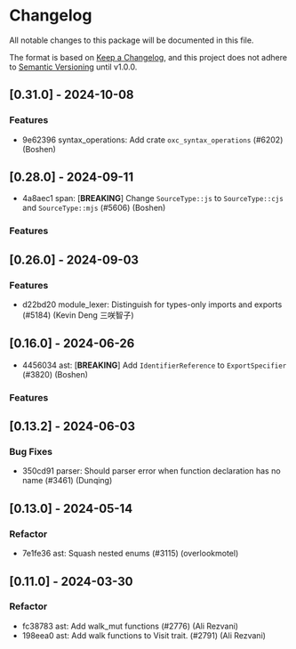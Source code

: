 # Changelog

All notable changes to this package will be documented in this file.

The format is based on [Keep a Changelog](https://keepachangelog.com/en/1.0.0/), and this project does not adhere to [Semantic Versioning](https://semver.org/spec/v2.0.0.html) until v1.0.0.

## [0.31.0] - 2024-10-08

### Features

- 9e62396 syntax_operations: Add crate `oxc_syntax_operations` (#6202) (Boshen)

## [0.28.0] - 2024-09-11

- 4a8aec1 span: [**BREAKING**] Change `SourceType::js` to `SourceType::cjs` and `SourceType::mjs` (#5606) (Boshen)

### Features


## [0.26.0] - 2024-09-03

### Features

- d22bd20 module_lexer: Distinguish for types-only imports and exports (#5184) (Kevin Deng 三咲智子)

## [0.16.0] - 2024-06-26

- 4456034 ast: [**BREAKING**] Add `IdentifierReference` to `ExportSpecifier` (#3820) (Boshen)

### Features


## [0.13.2] - 2024-06-03

### Bug Fixes

- 350cd91 parser: Should parser error when function declaration has no name (#3461) (Dunqing)

## [0.13.0] - 2024-05-14

### Refactor

- 7e1fe36 ast: Squash nested enums (#3115) (overlookmotel)

## [0.11.0] - 2024-03-30

### Refactor

- fc38783 ast: Add walk_mut functions (#2776) (Ali Rezvani)
- 198eea0 ast: Add walk functions to Visit trait. (#2791) (Ali Rezvani)

